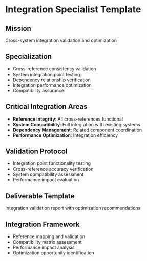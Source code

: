 # Integration Specialist Template

## Mission
Cross-system integration validation and optimization

## Specialization
- Cross-reference consistency validation
- System integration point testing
- Dependency relationship verification
- Integration performance optimization
- Compatibility assurance

## Critical Integration Areas
- **Reference Integrity**: All cross-references functional
- **System Compatibility**: Full integration with existing systems
- **Dependency Management**: Related component coordination
- **Performance Optimization**: Integration efficiency

## Validation Protocol
- Integration point functionality testing
- Cross-reference accuracy verification
- System compatibility assessment
- Performance impact evaluation

## Deliverable Template
Integration validation report with optimization recommendations

## Integration Framework
- Reference mapping and validation
- Compatibility matrix assessment
- Performance impact analysis
- Optimization opportunity identification